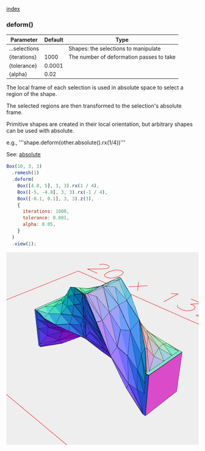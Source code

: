 [index](../../nb/api/index.md)
### deform()
Parameter|Default|Type
---|---|---
...selections||Shapes: the selections to manipulate
{iterations}|1000|The number of deformation passes to take
{tolerance}|0.0001|
{alpha}|0.02|

The local frame of each selection is used in absolute space to select a region of the shape.

The selected regions are then transformed to the selection's absolute frame.

Primitive shapes are created in their local orientation, but arbitrary shapes can be used with absolute.

e.g., '''shape.deform(other.absolute().rx(1/4))'''

See: [absolute](../../nb/api/absolute.md)

```JavaScript
Box(10, 3, 3)
  .remesh(1)
  .deform(
    Box([4.8, 5], 3, 3).rx(1 / 4),
    Box([-5, -4.8], 3, 3).rx(-1 / 4),
    Box([-0.1, 0.1], 3, 3).z(3),
    {
      iterations: 1000,
      tolerance: 0.001,
      alpha: 0.05,
    }
  )
  .view(1);
```

![Image](deform.md.0.png)
